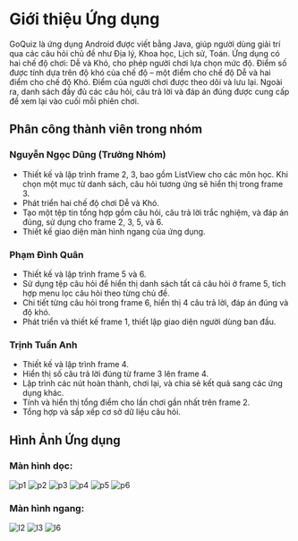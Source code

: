 # **Giới thiệu Ứng dụng**
GoQuiz là ứng dụng Android được viết bằng Java, giúp người dùng giải trí qua các câu hỏi chủ đề như Địa lý, Khoa học, Lịch sử, Toán. Ứng dụng có hai chế độ chơi: Dễ và Khó, cho phép người chơi lựa chọn mức độ. Điểm số được tính dựa trên độ khó của chế độ – một điểm cho chế độ Dễ và hai điểm cho chế độ Khó. Điểm của người chơi được theo dõi và lưu lại. Ngoài ra, danh sách đầy đủ các câu hỏi, câu trả lời và đáp án đúng được cung cấp để xem lại vào cuối mỗi phiên chơi.

## **Phân công thành viên trong nhóm**

### **Nguyễn Ngọc Dũng (Trưởng Nhóm)**
- Thiết kế và lập trình frame 2, 3, bao gồm ListView cho các môn học. Khi chọn một mục từ danh sách, câu hỏi tương ứng sẽ hiển thị trong frame 3.
- Phát triển hai chế độ chơi Dễ và Khó.
- Tạo một tệp tin tổng hợp gồm câu hỏi, câu trả lời trắc nghiệm, và đáp án đúng, sử dụng cho frame 2, 3, 5, và 6.
- Thiết kế giao diện màn hình ngang của ứng dụng.

### **Phạm Đình Quân**
- Thiết kế và lập trình frame 5 và 6.
- Sử dụng tệp câu hỏi để hiển thị danh sách tất cả câu hỏi ở frame 5, tích hợp menu lọc câu hỏi theo từng chủ đề.
- Chi tiết từng câu hỏi trong frame 6, hiển thị 4 câu trả lời, đáp án đúng và độ khó.
- Phát triển và thiết kế frame 1, thiết lập giao diện người dùng ban đầu.

### **Trịnh Tuấn Anh**
- Thiết kế và lập trình frame 4.
- Hiển thị số câu trả lời đúng từ frame 3 lên frame 4.
- Lập trình các nút hoàn thành, chơi lại, và chia sẻ kết quả sang các ứng dụng khác.
- Tính và hiển thị tổng điểm cho lần chơi gần nhất trên frame 2.
- Tổng hợp và sắp xếp cơ sở dữ liệu câu hỏi.

## **Hình Ảnh Ứng dụng**

### Màn hình dọc:
![p1](screenshots_goquiz/p1.png) ![p2](screenshots_goquiz/p2.png) ![p3](screenshots_goquiz/p3.png) ![p4](screenshots_goquiz/p4.png) ![p5](screenshots_goquiz/p5.png) ![p6](screenshots_goquiz/p6.png)

### Màn hình ngang:
![l2](screenshots_goquiz/l2.png) ![l3](screenshots_goquiz/l3.png) ![l6](screenshots_goquiz/l6.png)
